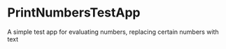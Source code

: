 # PrintNumbersTestApp
A simple test app for evaluating numbers, replacing certain numbers with text
